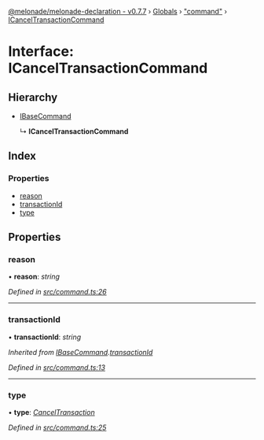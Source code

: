 [@melonade/melonade-declaration - v0.7.7](../README.md) › [Globals](../globals.md) › ["command"](../modules/_command_.md) › [ICancelTransactionCommand](_command_.icanceltransactioncommand.md)

# Interface: ICancelTransactionCommand

## Hierarchy

* [IBaseCommand](_command_.ibasecommand.md)

  ↳ **ICancelTransactionCommand**

## Index

### Properties

* [reason](_command_.icanceltransactioncommand.md#reason)
* [transactionId](_command_.icanceltransactioncommand.md#transactionid)
* [type](_command_.icanceltransactioncommand.md#type)

## Properties

###  reason

• **reason**: *string*

*Defined in [src/command.ts:26](https://github.com/devit-tel/melonade-declaration/blob/43597e6/src/command.ts#L26)*

___

###  transactionId

• **transactionId**: *string*

*Inherited from [IBaseCommand](_command_.ibasecommand.md).[transactionId](_command_.ibasecommand.md#transactionid)*

*Defined in [src/command.ts:13](https://github.com/devit-tel/melonade-declaration/blob/43597e6/src/command.ts#L13)*

___

###  type

• **type**: *[CancelTransaction](../enums/_command_.commandtypes.md#canceltransaction)*

*Defined in [src/command.ts:25](https://github.com/devit-tel/melonade-declaration/blob/43597e6/src/command.ts#L25)*
